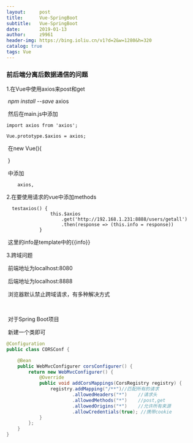 ```yaml
---
layout:     post
title:      Vue-SpringBoot
subtitle:   Vue-SpringBoot
date:       2019-01-13
author:     z9961
header-img: https://bing.ioliu.cn/v1?d=2&w=1280&h=320
catalog: true
tags: Vue
---
```






### 前后端分离后数据通信的问题

1.在Vue中使用axios来post和get

​	*npm* *install* --*save* axios

​	然后在main.js中添加

```vue
import axios from 'axios';
```

```vue
Vue.prototype.$axios = axios;
```

​	在new Vue(){

​	    }

​	中添加

```vue
	axios,
```

2.在要使用请求的vue中添加methods

```
  testaxios() {
                this.$axios
                    .get('http://192.168.1.231:8888/users/getall')
                    .then(response => (this.info = response))
            }
```

​	这里的info是template中的{{info}}

3.跨域问题

​	前端地址为localhost:8080

​	后端地址为localhost:8888

​	浏览器默认禁止跨域请求，有多种解决方式

​	

​	对于Spring Boot项目

​	新建一个类即可

```java
@Configuration
public class CORSConf {

    @Bean
    public WebMvcConfigurer corsConfigurer() {
        return new WebMvcConfigurer() {
            @Override
            public void addCorsMappings(CorsRegistry registry) {
                registry.addMapping("/**")//匹配所有的请求
                        .allowedHeaders("*")    //请求头
                        .allowedMethods("*")    //post,get
                        .allowedOrigins("*")    //允许所有来源
                        .allowCredentials(true); //携带cookie
            }
        };
    }
}


```





